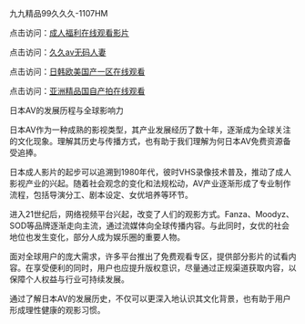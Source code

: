 九九精品99久久久-1107HM

点击访问：<a href="https://heiliaoxqkkct.pages.dev">成人福利在线观看影片</a>

点击访问：<a href="https://heiliaoow5kzm.pages.dev">久久av无码人妻</a>

点击访问：<a href="https://heiliaoxwd5i8.pages.dev">日韩欧美国产一区在线观看</a>

点击访问：<a href="https://heiliaoxqkkct.pages.dev">亚洲精品国自产拍在线观看</a>

日本AV的发展历程与全球影响力

日本AV作为一种成熟的影视类型，其产业发展经历了数十年，逐渐成为全球关注的文化现象。理解其历史与传播方式，也有助于我们理解为何日本AV免费资源备受追捧。

日本成人影片的起步可以追溯到1980年代，彼时VHS录像技术普及，推动了成人影视产业的兴起。随着社会观念的变化和法规松动，AV产业逐渐形成了专业制作流程，包括导演分工、剧本设定、女优培养等环节。

进入21世纪后，网络视频平台兴起，改变了人们的观影方式。Fanza、Moodyz、SOD等品牌逐渐走向主流，通过流媒体向全球传播内容。与此同时，女优的社会地位也发生变化，部分人成为娱乐圈的重要人物。

面对全球用户的庞大需求，许多平台推出了免费观看专区，提供部分影片的试看内容。在享受便利的同时，用户也应提升版权意识，尽量通过正规渠道获取内容，以保障个人权益与行业可持续发展。

通过了解日本AV的发展历史，不仅可以更深入地认识其文化背景，也有助于用户形成理性健康的观影习惯。

<span style="display:none;">[Canonical link]( )</span>
